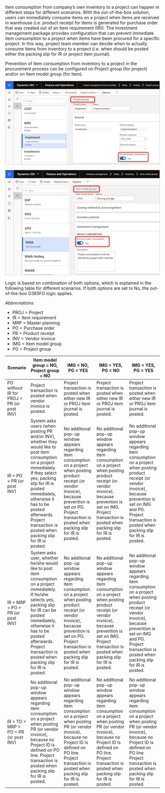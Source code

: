 Item consumption from company’s own inventory to a project can happen in different steps for different scenarios. With the out-of-the-box solution, users can immediately consume items on a project when items are received in warehouse (i.e. product receipt for items is generated for purchase order that was created out of an item requirement (IR)). The Investment management package provides configuration that can prevent immediate item consumption to a project when items have been procured for a specific project. In this way, project team member can decide when to actually consume items from inventory to a project (i.e. when should be posted either the packing slip for IR or project item journal). 

Prevention of item consumption from inventory to a project in the procurement process can be configured on Project group (for project) and/or on Item model group (for item). 

![PreventIC01.jpg](/.attachments/PreventIC01-c3b0cec6-631c-4505-add0-2a813afc1946.jpg)

![PreverntIC02.jpg](/.attachments/PreverntIC02-475d2040-7078-483e-81b9-a5e04fde0a44.jpg)

Logic is based on combination of both options, which is explained in the following table for different scenarios. If both options are set to No, the out-of-the-box D365FO logic applies.

_Abbreviations_:
-	PROJ = Project
-	IR = Item requirement
-	MRP = Master planning
-	PO = Purchase order
-	PR = Product receipt
-	INV = Vendor invoice
-	IMG = Item model group
-	PG = Project group


| Scenario | Item model group = NO, Project group = NO | IMG = NO, PG = YES |IMG = YES, PG = NO  | IMG = YES, PG = YES |
|--|--|--|--|--|
| PO without IR for PROJ > PR (or post INV) | Project transaction is posted when vendor invoice is posted. |Project transaction is posted when either new IR or PROJ item journal is posted.  | Project transaction is posted when either new IR or PROJ item journal is posted.| Project transaction is posted when either new IR or PROJ item journal is posted. |
| IR > PO > PR (or post INV)  | System asks users (when posting PR and/or INV), whether they would like to post item consumption on a project immediately. If they select yes, packing slip for IR is posted immediately, otherwise it has to be posted afterwards. Project transaction is posted when packing slip for IR is posted. | No additional pop-up window appears regarding item consumption on a project when posting product receipt (or vendor invoice), because prevention is set on PG. Project transaction is posted when packing slip for IR is posted. | No additional pop-up window appears regarding item consumption on a project when posting product receipt (or vendor invoice), because prevention is set on IMG. Project transaction is posted when packing slip for IR is posted. | No additional pop-up window appears regarding item consumption on a project when posting product receipt (or vendor invoice), because prevention is set on IMG and PG. Project transaction is posted when packing slip for IR is posted. |
| IR > MRP > PO > PR (or post INV) | System asks user, whether he/she would like to post item consumption on a project immediately. If he/she selects yes, packing slip for IR can be posted immediately, otherwise it has to be posted afterwards. Project transaction is posted when packing slip for IR is posted. | No additional pop-up window appears regarding item consumption on a project when posting product receipt (or vendor invoice), because prevention is set on PG. Project transaction is posted when packing slip for IR is posted. | No additional pop-up window appears regarding item consumption on a project when posting product receipt (or vendor invoice), because prevention is set on IMG. Project transaction is posted when packing slip for IR is posted. | No additional pop-up window appears regarding item consumption on a project when posting product receipt (or vendor invoice), because prevention is set on IMG and PG. Project transaction is posted when packing slip for IR is posted. |
|IR > TO > MRP > PO > PR (or post INV) | No additional pop-up window appears regarding item consumption on a project when posting PR (or vendor invoice), because no Project ID is defined on PO line. Project transaction is posted when packing slip for IR is posted. | No additional pop-up window appears regarding item consumption on a project when posting PR (or vendor invoice), because no Project ID is defined on PO line. Project transaction is posted when packing slip for IR is posted. | No additional pop-up window appears regarding item consumption on a project when posting PR (or vendor invoice), because no Project ID is defined on PO line. Project transaction is posted when packing slip for IR is posted. | No additional pop-up window appears regarding item consumption on a project when posting PR (or vendor invoice), because no Project ID is defined on PO line. Project transaction is posted when packing slip for IR is posted. |



